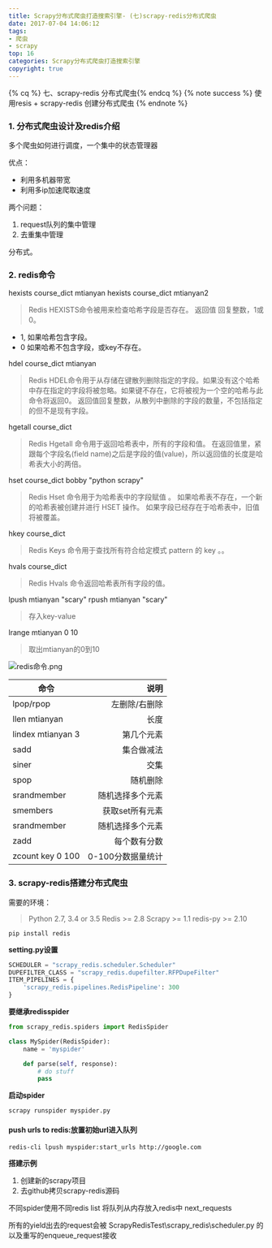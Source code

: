 ```yaml
---
title: Scrapy分布式爬虫打造搜索引擎- (七)scrapy-redis分布式爬虫
date: 2017-07-04 14:06:12
tags: 
- 爬虫
- scrapy
top: 16
categories: Scrapy分布式爬虫打造搜索引擎
copyright: true
---
```


{% cq %} 七、scrapy-redis 分布式爬虫{% endcq %}
{% note success %} 使用resis + scrapy-redis 创建分布式爬虫 {% endnote %}

<!--more-->

### 1. 分布式爬虫设计及redis介绍

多个爬虫如何进行调度，一个集中的状态管理器

优点：

- 利用多机器带宽
- 利用多ip加速爬取速度

两个问题：

1. request队列的集中管理
2. 去重集中管理

分布式。

### 2. redis命令
hexists course_dict mtianyan
hexists course_dict mtianyan2

>Redis HEXISTS命令被用来检查哈希字段是否存在。
返回值
回复整数，1或0。
- 1, 如果哈希包含字段。
- 0 如果哈希不包含字段，或key不存在。

hdel course_dict mtianyan
>Redis HDEL命令用于从存储在键散列删除指定的字段。如果没有这个哈希中存在指定的字段将被忽略。如果键不存在，它将被视为一个空的哈希与此命令将返回0。
返回值回复整数，从散列中删除的字段的数量，不包括指定的但不是现有字段。

hgetall course_dict

>Redis Hgetall 命令用于返回哈希表中，所有的字段和值。
在返回值里，紧跟每个字段名(field name)之后是字段的值(value)，所以返回值的长度是哈希表大小的两倍。

hset course_dict bobby "python scrapy"

>Redis Hset 命令用于为哈希表中的字段赋值 。
如果哈希表不存在，一个新的哈希表被创建并进行 HSET 操作。
如果字段已经存在于哈希表中，旧值将被覆盖。

hkey course_dict

>Redis Keys 命令用于查找所有符合给定模式 pattern 的 key 。。

hvals course_dict

>Redis Hvals 命令返回哈希表所有字段的值。

lpush mtianyan "scary"
rpush mtianyan "scary"

>存入key-value

lrange mtianyan 0 10

>取出mtianyan的0到10

![redis命令.png](http://upload-images.jianshu.io/upload_images/1779926-82031cfa2b9af70c.png?imageMogr2/auto-orient/strip%7CimageView2/2/w/1240)

|命令        | 说明   |  
| --------   | -----:  | 
| lpop/rpop      | 左删除/右删除 | 
| llen mtianyan      |   长度  |
| lindex mtianyan 3      |    第几个元素   | 
| sadd        |    集合做减法  | 
| siner      |   交集   | 
| spop       |    随机删除   | 
| srandmember        |    随机选择多个元素   | 
| smembers         |    获取set所有元素   | 
| srandmember        |    随机选择多个元素   | 
| zadd        |    每个数有分数  | 
| zcount key 0 100      |    0-100分数据量统计  | 

### 3. scrapy-redis搭建分布式爬虫

需要的环境：
>Python 2.7, 3.4 or 3.5
Redis >= 2.8
Scrapy >= 1.1
redis-py >= 2.10

`pip install redis`

**setting.py设置**

```python
SCHEDULER = "scrapy_redis.scheduler.Scheduler"
DUPEFILTER_CLASS = "scrapy_redis.dupefilter.RFPDupeFilter"
ITEM_PIPELINES = {
    'scrapy_redis.pipelines.RedisPipeline': 300
}
```

**要继承redisspider**

```python
from scrapy_redis.spiders import RedisSpider

class MySpider(RedisSpider):
    name = 'myspider'

    def parse(self, response):
        # do stuff
        pass
```

**启动spider**

`scrapy runspider myspider.py`

#### push urls to redis:放置初始url进入队列

`redis-cli lpush myspider:start_urls http://google.com`

**搭建示例**
1. 创建新的scrapy项目
2. 去github拷贝scrapy-redis源码

不同spider使用不同redis list
将队列从内存放入redis中
next_requests

所有的yield出去的request会被
ScrapyRedisTest\scrapy_redis\scheduler.py
的以及重写的enqueue_request接收